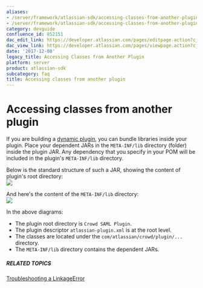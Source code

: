 ```yaml
---
aliases:
- /server/framework/atlassian-sdk/accessing-classes-from-another-plugin-852151.html
- /server/framework/atlassian-sdk/accessing-classes-from-another-plugin-852151.md
category: devguide
confluence_id: 852151
dac_edit_link: https://developer.atlassian.com/pages/editpage.action?cjm=wozere&pageId=852151
dac_view_link: https://developer.atlassian.com/pages/viewpage.action?cjm=wozere&pageId=852151
date: '2017-12-08'
legacy_title: Accessing Classes from Another Plugin
platform: server
product: atlassian-sdk
subcategory: faq
title: Accessing classes from another plugin
---
```

# Accessing classes from another plugin

If you are building a [dynamic plugin](/server/framework/atlassian-sdk/dynamic-plugin), you can bundle libraries inside your plugin. Place your dependent JARs in the `META-INF/lib` directory (folder) inside the plugin JAR. Any dependency that you specify in your POM will be included in the plugin's `META-INF/lib` directory.

Below is the standard structure of such a JAR, showing the content of plugin's root directory:  
![](/server/framework/atlassian-sdk/images/pluginjarstructure4.png)  
  
And here's the content of the `META-INF/lib` directory:  
![](/server/framework/atlassian-sdk/images/pluginjarstructure3.png)  
  
In the above diagrams:

-   The plugin root directory is `Crowd SAML Plugin`.
-   The plugin descriptor `atlassian-plugin.xml` is at the root level.
-   The classes are located under the `com/atlassian/crowd/plugin/...` directory.
-   The `META-INF/lib` directory contains the dependent JARs.

##### RELATED TOPICS

<a href="/pages/createpage.action?spaceKey=PLUGINFRAMEWORK&amp;title=Troubleshooting+a+LinkageError" class="createlink">Troubleshooting a LinkageError</a>




















































































































































































































































































































































































































